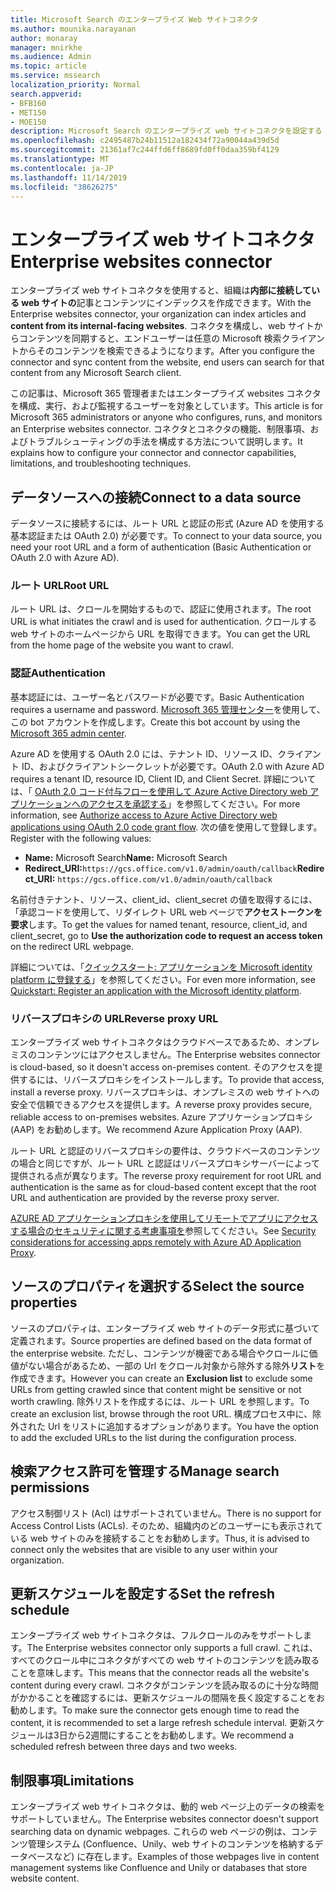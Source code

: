 ```yaml
---
title: Microsoft Search のエンタープライズ Web サイトコネクタ
ms.author: mounika.narayanan
author: monaray
manager: mnirkhe
ms.audience: Admin
ms.topic: article
ms.service: mssearch
localization_priority: Normal
search.appverid:
- BFB160
- MET150
- MOE150
description: Microsoft Search のエンタープライズ web サイトコネクタを設定する
ms.openlocfilehash: c2495487b24b11512a182434f72a90044a439d5d
ms.sourcegitcommit: 21361af7c244ffd6ff8689fd0ff0daa359bf4129
ms.translationtype: MT
ms.contentlocale: ja-JP
ms.lasthandoff: 11/14/2019
ms.locfileid: "38626275"
---
```

# <a name="enterprise-websites-connector"></a><span data-ttu-id="8a35d-103">エンタープライズ web サイトコネクタ</span><span class="sxs-lookup"><span data-stu-id="8a35d-103">Enterprise websites connector</span></span>

<span data-ttu-id="8a35d-104">エンタープライズ web サイトコネクタを使用すると、組織は**内部に接続している web サイトの**記事とコンテンツにインデックスを作成できます。</span><span class="sxs-lookup"><span data-stu-id="8a35d-104">With the Enterprise websites connector, your organization can index articles and **content from its internal-facing websites**.</span></span> <span data-ttu-id="8a35d-105">コネクタを構成し、web サイトからコンテンツを同期すると、エンドユーザーは任意の Microsoft 検索クライアントからそのコンテンツを検索できるようになります。</span><span class="sxs-lookup"><span data-stu-id="8a35d-105">After you configure the connector and sync content from the website, end users can search for that content from any Microsoft Search client.</span></span>

<span data-ttu-id="8a35d-106">この記事は、Microsoft 365 管理者またはエンタープライズ websites コネクタを構成、実行、および監視するユーザーを対象としています。</span><span class="sxs-lookup"><span data-stu-id="8a35d-106">This article is for Microsoft 365 administrators or anyone who configures, runs, and monitors an Enterprise websites connector.</span></span> <span data-ttu-id="8a35d-107">コネクタとコネクタの機能、制限事項、およびトラブルシューティングの手法を構成する方法について説明します。</span><span class="sxs-lookup"><span data-stu-id="8a35d-107">It explains how to configure your connector and connector capabilities, limitations, and troubleshooting techniques.</span></span>  

## <a name="connect-to-a-data-source"></a><span data-ttu-id="8a35d-108">データソースへの接続</span><span class="sxs-lookup"><span data-stu-id="8a35d-108">Connect to a data source</span></span> 
<span data-ttu-id="8a35d-109">データソースに接続するには、ルート URL と認証の形式 (Azure AD を使用する基本認証または OAuth 2.0) が必要です。</span><span class="sxs-lookup"><span data-stu-id="8a35d-109">To connect to your data source, you need your root URL and a form of authentication (Basic Authentication or OAuth 2.0 with Azure AD).</span></span>

### <a name="root-url"></a><span data-ttu-id="8a35d-110">ルート URL</span><span class="sxs-lookup"><span data-stu-id="8a35d-110">Root URL</span></span>
<span data-ttu-id="8a35d-111">ルート URL は、クロールを開始するもので、認証に使用されます。</span><span class="sxs-lookup"><span data-stu-id="8a35d-111">The root URL is what initiates the crawl and is used for authentication.</span></span> <span data-ttu-id="8a35d-112">クロールする web サイトのホームページから URL を取得できます。</span><span class="sxs-lookup"><span data-stu-id="8a35d-112">You can get the URL from the home page of the website you want to crawl.</span></span>

### <a name="authentication"></a><span data-ttu-id="8a35d-113">認証</span><span class="sxs-lookup"><span data-stu-id="8a35d-113">Authentication</span></span> 
<span data-ttu-id="8a35d-114">基本認証には、ユーザー名とパスワードが必要です。</span><span class="sxs-lookup"><span data-stu-id="8a35d-114">Basic Authentication requires a username and password.</span></span> <span data-ttu-id="8a35d-115">[Microsoft 365 管理センター](https://admin.microsoft.com)を使用して、この bot アカウントを作成します。</span><span class="sxs-lookup"><span data-stu-id="8a35d-115">Create this bot account by using the [Microsoft 365 admin center](https://admin.microsoft.com).</span></span>

<span data-ttu-id="8a35d-116">Azure AD を使用する OAuth 2.0 には、テナント ID、リソース ID、クライアント ID、およびクライアントシークレットが必要です。</span><span class="sxs-lookup"><span data-stu-id="8a35d-116">OAuth 2.0 with Azure AD requires a tenant ID, resource ID, Client ID, and Client Secret.</span></span>
<span data-ttu-id="8a35d-117">詳細については、「 [OAuth 2.0 コード付与フローを使用して Azure Active Directory web アプリケーションへのアクセスを承認する](https://docs.microsoft.com/azure/active-directory/develop/v1-protocols-oauth-code)」を参照してください。</span><span class="sxs-lookup"><span data-stu-id="8a35d-117">For more information, see [Authorize access to Azure Active Directory web applications using OAuth 2.0 code grant flow](https://docs.microsoft.com/azure/active-directory/develop/v1-protocols-oauth-code).</span></span> <span data-ttu-id="8a35d-118">次の値を使用して登録します。</span><span class="sxs-lookup"><span data-stu-id="8a35d-118">Register with the following values:</span></span>
* <span data-ttu-id="8a35d-119">**Name:** Microsoft Search</span><span class="sxs-lookup"><span data-stu-id="8a35d-119">**Name:** Microsoft Search</span></span>
* <span data-ttu-id="8a35d-120">**Redirect_URI:**`https://gcs.office.com/v1.0/admin/oauth/callback`</span><span class="sxs-lookup"><span data-stu-id="8a35d-120">**Redirect_URI:** `https://gcs.office.com/v1.0/admin/oauth/callback`</span></span>

<span data-ttu-id="8a35d-121">名前付きテナント、リソース、client_id、client_secret の値を取得するには、「承認コードを使用して、リダイレクト URL web ページで**アクセストークンを要求**します。</span><span class="sxs-lookup"><span data-stu-id="8a35d-121">To get the values for named tenant, resource, client_id, and client_secret, go to **Use the authorization code to request an access token** on the redirect URL webpage.</span></span>

<span data-ttu-id="8a35d-122">詳細については、「[クイックスタート: アプリケーションを Microsoft identity platform に登録する](https://docs.microsoft.com/azure/active-directory/develop/quickstart-register-app)」を参照してください。</span><span class="sxs-lookup"><span data-stu-id="8a35d-122">For even more information, see [Quickstart: Register an application with the Microsoft identity platform](https://docs.microsoft.com/azure/active-directory/develop/quickstart-register-app).</span></span>

### <a name="reverse-proxy-url"></a><span data-ttu-id="8a35d-123">リバースプロキシの URL</span><span class="sxs-lookup"><span data-stu-id="8a35d-123">Reverse proxy URL</span></span> 
<span data-ttu-id="8a35d-124">エンタープライズ web サイトコネクタはクラウドベースであるため、オンプレミスのコンテンツにはアクセスしません。</span><span class="sxs-lookup"><span data-stu-id="8a35d-124">The Enterprise websites connector is cloud-based, so it doesn't access on-premises content.</span></span> <span data-ttu-id="8a35d-125">そのアクセスを提供するには、リバースプロキシをインストールします。</span><span class="sxs-lookup"><span data-stu-id="8a35d-125">To provide that access, install a reverse proxy.</span></span> <span data-ttu-id="8a35d-126">リバースプロキシは、オンプレミスの web サイトへの安全で信頼できるアクセスを提供します。</span><span class="sxs-lookup"><span data-stu-id="8a35d-126">A reverse proxy provides secure, reliable access to on-premises websites.</span></span> <span data-ttu-id="8a35d-127">Azure アプリケーションプロキシ (AAP) をお勧めします。</span><span class="sxs-lookup"><span data-stu-id="8a35d-127">We recommend Azure Application Proxy (AAP).</span></span>

<span data-ttu-id="8a35d-128">ルート URL と認証のリバースプロキシの要件は、クラウドベースのコンテンツの場合と同じですが、ルート URL と認証はリバースプロキシサーバーによって提供される点が異なります。</span><span class="sxs-lookup"><span data-stu-id="8a35d-128">The reverse proxy requirement for root URL and authentication is the same as for cloud-based content except that the root URL and authentication are provided by the reverse proxy server.</span></span>

<span data-ttu-id="8a35d-129">[AZURE AD アプリケーションプロキシを使用してリモートでアプリにアクセスする場合のセキュリティに関する考慮事項を](https://docs.microsoft.com/azure/active-directory/manage-apps/application-proxy-security)参照してください。</span><span class="sxs-lookup"><span data-stu-id="8a35d-129">See [Security considerations for accessing apps remotely with Azure AD Application Proxy](https://docs.microsoft.com/azure/active-directory/manage-apps/application-proxy-security).</span></span>

## <a name="select-the-source-properties"></a><span data-ttu-id="8a35d-130">ソースのプロパティを選択する</span><span class="sxs-lookup"><span data-stu-id="8a35d-130">Select the source properties</span></span> 
<span data-ttu-id="8a35d-131">ソースのプロパティは、エンタープライズ web サイトのデータ形式に基づいて定義されます。</span><span class="sxs-lookup"><span data-stu-id="8a35d-131">Source properties are defined based on the data format of the enterprise website.</span></span> <span data-ttu-id="8a35d-132">ただし、コンテンツが機密である場合やクロールに価値がない場合があるため、一部の Url をクロール対象から除外する除外**リスト**を作成できます。</span><span class="sxs-lookup"><span data-stu-id="8a35d-132">However you can create an **Exclusion list** to exclude some URLs from getting crawled since that content might be sensitive or not worth crawling.</span></span> <span data-ttu-id="8a35d-133">除外リストを作成するには、ルート URL を参照します。</span><span class="sxs-lookup"><span data-stu-id="8a35d-133">To create an exclusion list, browse through the root URL.</span></span> <span data-ttu-id="8a35d-134">構成プロセス中に、除外された Url をリストに追加するオプションがあります。</span><span class="sxs-lookup"><span data-stu-id="8a35d-134">You have the option to add the excluded URLs to the list during the configuration process.</span></span>

## <a name="manage-search-permissions"></a><span data-ttu-id="8a35d-135">検索アクセス許可を管理する</span><span class="sxs-lookup"><span data-stu-id="8a35d-135">Manage search permissions</span></span> 
<span data-ttu-id="8a35d-136">アクセス制御リスト (Acl) はサポートされていません。</span><span class="sxs-lookup"><span data-stu-id="8a35d-136">There is no support for Access Control Lists (ACLs).</span></span> <span data-ttu-id="8a35d-137">そのため、組織内のどのユーザーにも表示されている web サイトのみを接続することをお勧めします。</span><span class="sxs-lookup"><span data-stu-id="8a35d-137">Thus, it is advised to connect only the websites that are visible to any user within your organization.</span></span>

## <a name="set-the-refresh-schedule"></a><span data-ttu-id="8a35d-138">更新スケジュールを設定する</span><span class="sxs-lookup"><span data-stu-id="8a35d-138">Set the refresh schedule</span></span>
<span data-ttu-id="8a35d-139">エンタープライズ web サイトコネクタは、フルクロールのみをサポートします。</span><span class="sxs-lookup"><span data-stu-id="8a35d-139">The Enterprise websites connector only supports a full crawl.</span></span> <span data-ttu-id="8a35d-140">これは、すべてのクロール中にコネクタがすべての web サイトのコンテンツを読み取ることを意味します。</span><span class="sxs-lookup"><span data-stu-id="8a35d-140">This means that the connector reads all the website's content during every crawl.</span></span> <span data-ttu-id="8a35d-141">コネクタがコンテンツを読み取るのに十分な時間がかかることを確認するには、更新スケジュールの間隔を長く設定することをお勧めします。</span><span class="sxs-lookup"><span data-stu-id="8a35d-141">To make sure the connector gets enough time to read the content, it is recommended to set a large refresh schedule interval.</span></span> <span data-ttu-id="8a35d-142">更新スケジュールは3日から2週間にすることをお勧めします。</span><span class="sxs-lookup"><span data-stu-id="8a35d-142">We recommend a scheduled refresh between three days and two weeks.</span></span>

## <a name="limitations"></a><span data-ttu-id="8a35d-143">制限事項</span><span class="sxs-lookup"><span data-stu-id="8a35d-143">Limitations</span></span> 
<span data-ttu-id="8a35d-144">エンタープライズ web サイトコネクタは、動的 web ページ上のデータの検索をサポートしていません。</span><span class="sxs-lookup"><span data-stu-id="8a35d-144">The Enterprise websites connector doesn't support searching data on dynamic webpages.</span></span> <span data-ttu-id="8a35d-145">これらの web ページの例は、コンテンツ管理システム (Confluence、Unily、web サイトのコンテンツを格納するデータベースなど) に存在します。</span><span class="sxs-lookup"><span data-stu-id="8a35d-145">Examples of those webpages live in content management systems like Confluence and Unily or databases that store website content.</span></span>